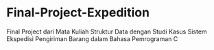 # Final-Project-Expedition
Final Project dari Mata Kuliah Struktur Data dengan Studi Kasus Sistem Ekspedisi Pengiriman Barang dalam Bahasa Pemrograman C
